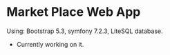 # Market Place Web App

Using: Bootstrap 5.3, symfony 7.2.3, LiteSQL database. 

* Currently working on it.
